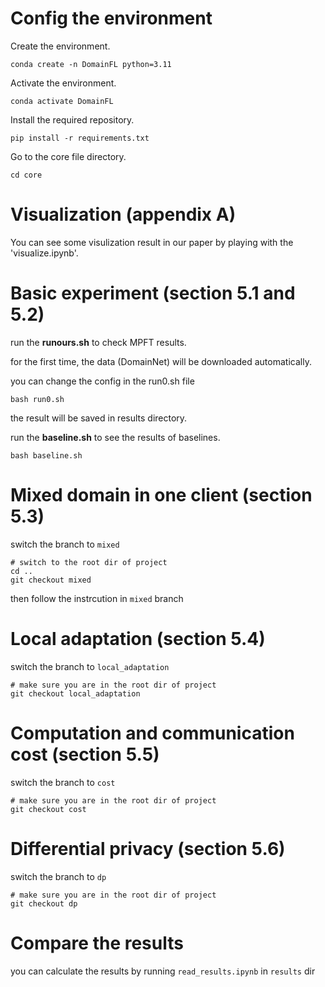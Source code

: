 # Config the environment

Create the environment.

```
conda create -n DomainFL python=3.11
```

Activate the environment.

```
conda activate DomainFL
```

Install the required repository.

```
pip install -r requirements.txt
```

Go to the core file directory.

```
cd core
```

# Visualization (appendix A)

You can see some visulization result in our paper by playing with the 'visualize.ipynb'.

# Basic experiment (section 5.1 and 5.2)

run the **runours.sh** to check MPFT results.

for the first time, the data (DomainNet) will be downloaded automatically.

you can change the config in the run0.sh file

```
bash run0.sh
```

the result will be saved in results directory.

run the **baseline.sh** to see the results of baselines.

```
bash baseline.sh
```

# Mixed domain in one client (section 5.3)

switch the branch to `mixed`

```
# switch to the root dir of project
cd ..
git checkout mixed
```

then follow the instrcution in `mixed` branch

# Local adaptation (section 5.4)

switch the branch to `local_adaptation`

```
# make sure you are in the root dir of project
git checkout local_adaptation
```

# Computation and communication cost (section 5.5)

switch the branch to `cost`

```
# make sure you are in the root dir of project
git checkout cost
```

# Differential privacy (section 5.6)

switch the branch to `dp`

```
# make sure you are in the root dir of project
git checkout dp
```

# Compare the results

you can calculate the results by running `read_results.ipynb` in `results` dir
